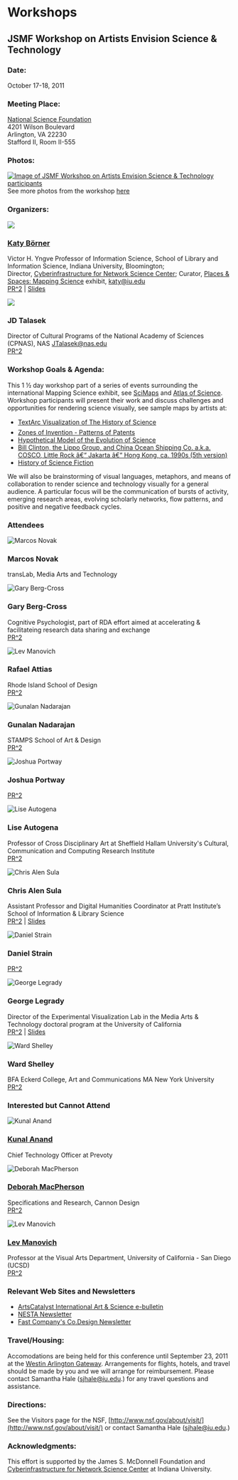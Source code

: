 Workshops
=========

JSMF Workshop on Artists Envision Science & Technology
------------------------------------------------------

### **Date:**

October 17-18, 2011

  

### **Meeting Place:**

[National Science Foundation](http://www.nsf.gov/)  
4201 Wilson Boulevard  
Arlington, VA 22230  
Stafford II, Room II-555

### Photos:

[![Image of JSMF Workshop on Artists Envision Science & Technology participants](/images/research/workshops/111017/111017-group-photo.jpg)](/images/research/workshops/111017/111017-group-photo.jpg)  
See more photos from the workshop [here](/docs/research/workshops/111017/index.html)

### **Organizers:**

![](/images/people/KatyBorner_weblrg.png)

### [Katy Börner](http://info.ils.indiana.edu/~katy/)

Victor H. Yngve Professor of Information Science, School of Library and Information Science, Indiana University, Bloomington;  
Director, [Cyberinfrastructure for Network Science Center](deadlink.html?url=http%3A%2F%2Fcns.slis.indiana.edu%2F); Curator, [Places & Spaces: Mapping Science](http://scimaps.org) exhibit, [katy@iu.edu](mailto:katy@iu.edu)  
[PR^2](/docs/research/workshops/111017/Borner.pdf) | [Slides](/docs/research/workshops/111017/Borner_slides.pdf)

![](/images/research/workshops/111017/Talasek.jpg)

### JD Talasek

Director of Cultural Programs of the National Academy of Sciences (CPNAS), NAS [JTalasek@nas.edu](mailto:JTalasek@nas.edu)  
[PR^2](/docs/research/workshops/111017/Talasek.pdf)

### **Workshop Goals & Agenda:**

This 1 ½ day workshop part of a series of events surrounding the international Mapping Science exhibit, see [SciMaps](http://scimaps.org) and [Atlas of Science](deadlink.html?url=http%3A%2F%2Fscimaps.org%2Fatlas). Workshop participants will present their work and discuss challenges and opportunities for rendering science visually, see sample maps by artists at:  

*   [TextArc Visualization of The History of Science](deadlink.html?url=http%3A%2F%2Fscimaps.org%2Fmaps%2Fmap%2Ftextarc_visualizatio_53%2F)
*   [Zones of Invention - Patterns of Patents](deadlink.html?url=http%3A%2F%2Fscimaps.org%2Fmaps%2Fmap%2Fzones_of_invention___38%2F)
*   [Hypothetical Model of the Evolution of Science](deadlink.html?url=http%3A%2F%2Fscimaps.org%2Fmaps%2Fmap%2Fhypothetical_model_o_51%2F)
*   [Bill Clinton, the Lippo Group, and China Ocean Shipping Co. a.k.a. COSCO, Little Rock â€“ Jakarta â€“ Hong Kong, ca. 1990s (5th version)](deadlink.html?url=http%3A%2F%2Fscimaps.org%2Fmaps%2Fmap%2Fbill_clinton_the_lip_40%2F)
*   [History of Science Fiction](deadlink.html?url=http%3A%2F%2Fscimaps.org%2Fmaps%2Fmap%2Fhistory_of_science_f_132%2F)

We will also be brainstorming of visual languages, metaphors, and means of collaboration to render science and technology visually for a general audience. A particular focus will be the communication of bursts of activity, emerging research areas, evolving scholarly networks, flow patterns, and positive and negative feedback cycles.

### **Attendees**

![Marcos Novak](/images/research/workshops/111017/marcos_novak.jpg)

### Marcos Novak

transLab, Media Arts and Technology

![Gary Berg-Cross](/images/research/workshops/111017/gary_berg-cross.jpg)

### Gary Berg-Cross

Cognitive Psychologist, part of RDA effort aimed at accelerating & facilitateing research data sharing and exchange  
[PR^2](/docs/research/workshops/111017/Berg-Cross.pdf)

![Lev Manovich](/images/research/workshops/111017/rafael_attias.jpg)

### Rafael Attias

Rhode Island School of Design  
[PR^2](/docs/research/workshops/111017/Attias.pdf)

![Gunalan Nadarajan](/images/research/workshops/111017/gunalan_nadarajan.jpg)

### Gunalan Nadarajan

STAMPS School of Art & Design  
[PR^2](/docs/research/workshops/111017/Nadarajan.pdf)

![Joshua Portway](/images/research/workshops/111017/joshua_portway.jpg)

### Joshua Portway

[PR^2](/docs/research/workshops/111017/Portway.pdf)

![Lise Autogena](/images/research/workshops/111017/lise_autogena.jpg)

### Lise Autogena

Professor of Cross Disciplinary Art at Sheffield Hallam University's Cultural, Communication and Computing Research Institute  
[PR^2](/docs/research/workshops/111017/Autogena.pdf)

![Chris Alen Sula](/images/research/workshops/111017/chris_sula.jpg)

### Chris Alen Sula

Assistant Professor and Digital Humanities Coordinator at Pratt Institute’s School of Information & Library Science  
[PR^2](/docs/research/workshops/111017/Sula.pdf) | [Slides](/docs/research/workshops/111017/Sula_slides.pdf)

![Daniel Strain](/images/research/workshops/111017/daniel_strain.jpg)

### Daniel Strain

[PR^2](/docs/research/workshops/111017/Strain.pdf)

![George Legrady](/images/research/workshops/111017/george_legrady.jpg)

### George Legrady

Director of the Experimental Visualization Lab in the Media Arts & Technology doctoral program at the University of California  
[PR^2](/docs/research/workshops/111017/Legrady.pdf) | [Slides](/docs/research/workshops/111017/Legrady_slides.pdf)

![Ward Shelley](/images/research/workshops/111017/ward_shelley.jpg)

### Ward Shelley

BFA Eckerd College, Art and Communications MA New York University  
[PR^2](/docs/research/workshops/111017/Shelley.pdf)

### **Interested but Cannot Attend**

![Kunal Anand](/images/research/workshops/111017/no_photo.jpg)

### [Kunal Anand](http://kunalanand.com/)

Chief Technology Officer at Prevoty

![Deborah MacPherson](/images/research/workshops/111017/deb_macpherson.jpg)

### [Deborah MacPherson](http://www.cannondesign.com/)

Specifications and Research, Cannon Design  
[PR^2](/exhibit/docs/111017_workshop/MacPherson.pdf)

![Lev Manovich](/images/research/workshops/111017/lev_manovich.jpg)

### [Lev Manovich](http://manovich.net/)

Professor at the Visual Arts Department, University of California - San Diego (UCSD)  
[PR^2](/exhibit/docs/111017_workshop/Manovich.pdf)

### **Relevant Web Sites and Newsletters**

*   [ArtsCatalyst International Art & Science e-bulletin](http://www.artscatalyst.org)
*   [NESTA Newsletter](http://www.nesta.org.uk)
*   [Fast Company's Co.Design Newsletter](http://www.fastcodesign.com)

### **Travel/Housing:**

Accomodations are being held for this conference until September 23, 2011 at the [Westin Arlington Gateway](http://www.starwoodmeeting.com/StarGroupsWeb/res?id=1109196514&key=86339). Arrangements for flights, hotels, and travel should be made by you and we will arrange for reimbursement. Please contact Samantha Hale ([sjhale@iu.edu](mailto:sjhale@iu.edu).) for any travel questions and assistance.

### **Directions:**

See the Visitors page for the NSF, [http://www.nsf.gov/about/visit/](http://www.nsf.gov/about/visit/) or contact Samantha Hale ([sjhale@iu.edu](mailto:sjhale@iu.edu).)

### **Acknowledgments:**

This effort is supported by the James S. McDonnell Foundation and [Cyberinfrastructure for Network Science Center](http://cns.iu.edu) at Indiana University.